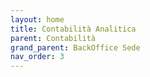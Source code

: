 ```yaml
---
layout: home
title: Contabilità Analitica
parent: Contabilità
grand_parent: BackOffice Sede
nav_order: 3
---
```

